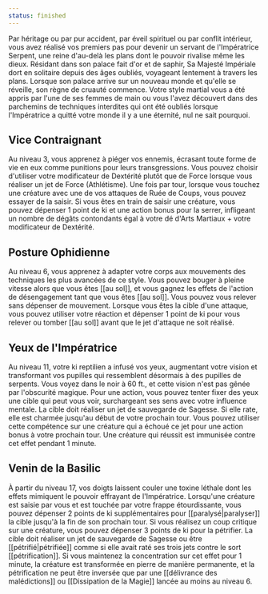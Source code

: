 ```yaml
---
status: finished
---
```

Par héritage ou par pur accident, par éveil spirituel ou par conflit intérieur, vous avez réalisé vos premiers pas pour devenir un servant de l'Impératrice Serpent, une reine d'au-delà les plans dont le pouvoir rivalise même les dieux. Résidant dans son palace fait d'or et de saphir, Sa Majesté Impériale dort en solitaire depuis des âges oubliés, voyageant lentement à travers les plans. Lorsque son palace arrive sur un nouveau monde et qu'elle se réveille, son règne de cruauté commence. Votre style martial vous a été appris par l'une de ses femmes de main ou vous l'avez découvert dans des parchemins de techniques interdites qui ont été oubliés lorsque l'Impératrice a quitté votre monde il y a une éternité, nul ne sait pourquoi.

## Vice Contraignant

Au niveau 3, vous apprenez à piéger vos ennemis, écrasant toute forme de vie en eux comme punitions pour leurs transgressions. Vous pouvez choisir d'utiliser votre modificateur de Dextérité plutôt que de Force lorsque vous réaliser un jet de Force (Athlétisme). Une fois par tour, lorsque vous touchez une créature avec une de vos attaques de Ruée de Coups, vous pouvez essayer de la saisir. Si vous êtes en train de saisir une créature, vous pouvez dépenser 1 point de ki et une action bonus pour la serrer, infligeant un nombre de dégâts contondants égal à votre dé d'Arts Martiaux + votre modificateur de Dextérité.

## Posture Ophidienne

Au niveau 6, vous apprenez à adapter votre corps aux mouvements des techniques les plus avancées de ce style. Vous pouvez bouger à pleine vitesse alors que vous êtes [[au sol]], et vous gagnez les effets de l'action de désengagement tant que vous êtes [[au sol]]. Vous pouvez vous relever sans dépenser de mouvement. Lorsque vous êtes la cible d'une attaque, vous pouvez utiliser votre réaction et dépenser 1 point de ki pour vous relever ou tomber [[au sol]] avant que le jet d'attaque ne soit réalisé.

## Yeux de l'Impératrice

Au niveau 11, votre ki reptilien a infusé vos yeux, augmentant votre vision et transformant vos pupilles qui ressemblent désormais à des pupilles de serpents. Vous voyez dans le noir à 60 ft., et cette vision n'est pas gênée par l'obscurité magique. Pour une action, vous pouvez tenter fixer des yeux une cible qui peut vous voir, surchargeant ses sens avec votre influence mentale. La cible doit réaliser un jet de sauvegarde de Sagesse. Si elle rate, elle est charmée jusqu'au début de votre prochain tour. Vous pouvez utiliser cette compétence sur une créature qui a échoué ce jet pour une action bonus à votre prochain tour. Une créature qui réussit est immunisée contre cet effet pendant 1 minute.

## Venin de la Basilic

À partir du niveau 17, vos doigts laissent couler une toxine léthale dont les effets mimiquent le pouvoir effrayant de l'Impératrice. Lorsqu'une créature est saisie par vous et est touchée par votre frappe étourdissante, vous pouvez dépenser 2 points de ki supplémentaires pour [[paralysé|paralyser]] la cible jusqu'à la fin de son prochain tour. Si vous réalisez un coup critique sur une créature, vous pouvez dépenser 3 points de ki pour la pétrifier. La cible doit réaliser un jet de sauvegarde de Sagesse ou être [[pétrifié|pétrifiée]] comme si elle avait raté ses trois jets contre le sort [[pétrification]]. Si vous maintenez la concentration sur cet effet pour 1 minute, la créature est transformée en pierre de manière permanente, et la pétrification ne peut être inversée que par une [[délivrance des malédictions]] ou [[Dissipation de la Magie]] lancée au moins au niveau 6.
